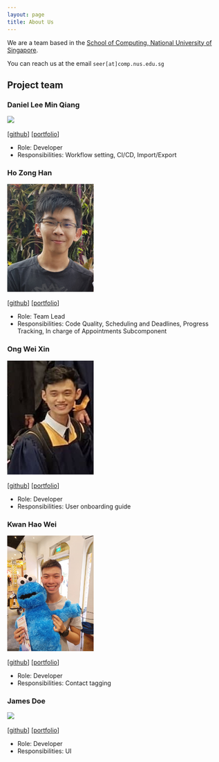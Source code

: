 ```yaml
---
layout: page
title: About Us
---
```


We are a team based in the [School of Computing, National University of Singapore](http://www.comp.nus.edu.sg).

You can reach us at the email `seer[at]comp.nus.edu.sg`

## Project team

### Daniel Lee Min Qiang

<img src="images/dandaandaaaaaan.png" width="200px">

[[github](https://github.com/dandaandaaaaaan)]
[[portfolio](team/dandaandaaaaaan.md)]

* Role: Developer
* Responsibilities: Workflow setting, CI/CD, Import/Export

### Ho Zong Han

<img src="images/sharpstorm.png" width="200px">

[[github](http://github.com/sharpstorm)]
[[portfolio](team/sharpstorm.md)]

* Role: Team Lead
* Responsibilities: Code Quality, Scheduling and Deadlines, Progress Tracking, In charge of Appointments Subcomponent

### Ong Wei Xin

<img src="images/wei-xinn.png" width="200px">

[[github](https://github.com/wei-xinn)]
[[portfolio](team/wei-xinn.md)]

* Role: Developer
* Responsibilities: User onboarding guide

### Kwan Hao Wei

<img src="images/kwanhw.png" width="200px">

[[github](http://github.com/kwanhw)]
[[portfolio](team/kwanhw.md)]

*   Role: Developer
*   Responsibilities: Contact tagging

### James Doe

<img src="images/johndoe.png" width="200px">

[[github](http://github.com/johndoe)]
[[portfolio](team/johndoe.md)]

-   Role: Developer
-   Responsibilities: UI
